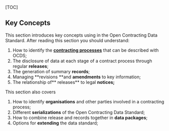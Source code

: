 [TOC]

## Key Concepts

This section introduces key concepts using in the Open Contracting Data Standard. After reading this section you should understand:

1. How to identify the **[contracting processes](definitions)** that can be described with OCDS;
2. The disclosure of data at each stage of a contract process through regular **releases**;
3. The generation of summary **records**;
4. Managing **revisions **and **amendments** to key information;
5. The relationship of** releases** to legal **notices;**

This section also covers

1. How to identify **organisations** and other parties involved in a contracting process;
2. Different **serializations** of the Open Contracting Data Standard;
3. How to combine release and records together in **data packages**;
4. Options for **extending** the data standard;
